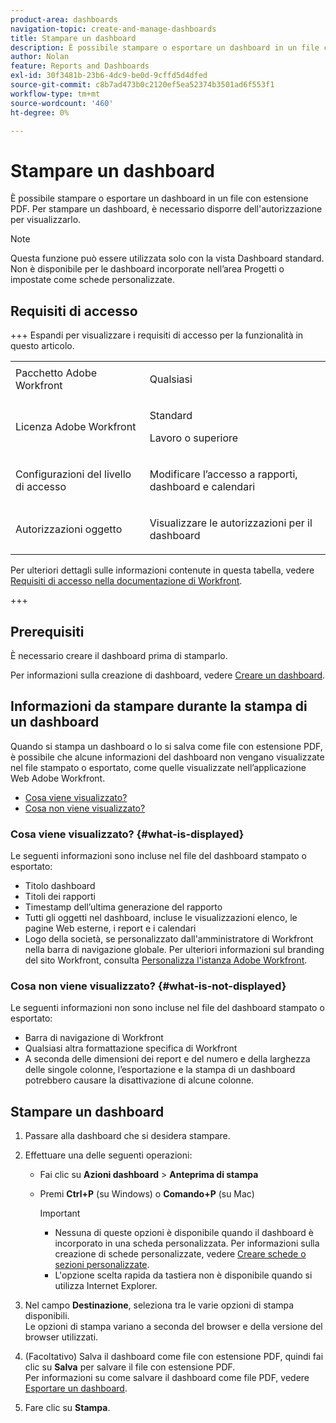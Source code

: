 ```yaml
---
product-area: dashboards
navigation-topic: create-and-manage-dashboards
title: Stampare un dashboard
description: È possibile stampare o esportare un dashboard in un file con estensione PDF. Per stampare un dashboard, è necessario disporre dell'autorizzazione per visualizzarlo.
author: Nolan
feature: Reports and Dashboards
exl-id: 30f3481b-23b6-4dc9-be0d-9cffd5d4dfed
source-git-commit: c8b7ad473b0c2120ef5ea52374b3501ad6f553f1
workflow-type: tm+mt
source-wordcount: '460'
ht-degree: 0%

---
```


# Stampare un dashboard

<!-- Audited: 1/2025 -->

È possibile stampare o esportare un dashboard in un file con estensione PDF. Per stampare un dashboard, è necessario disporre dell&#39;autorizzazione per visualizzarlo.

>[!NOTE]
>
>Questa funzione può essere utilizzata solo con la vista Dashboard standard. Non è disponibile per le dashboard incorporate nell’area Progetti o impostate come schede personalizzate.

## Requisiti di accesso

+++ Espandi per visualizzare i requisiti di accesso per la funzionalità in questo articolo. 

<table style="table-layout:auto"> 
 <col> 
 <col> 
 <tbody> 
  <tr> 
   <td role="rowheader">Pacchetto Adobe Workfront</td> 
   <td> <p>Qualsiasi</p> </td> 
  </tr> 
  <tr> 
   <td role="rowheader">Licenza Adobe Workfront</td> 
   <td> 
      <p>Standard</p>
      <p>Lavoro o superiore</p>
   </td> 
  </tr> 
  <tr> 
   <td role="rowheader">Configurazioni del livello di accesso</td> 
   <td> <p>Modificare l’accesso a rapporti, dashboard e calendari</p></td> 
  </tr>  
  <tr> 
   <td role="rowheader">Autorizzazioni oggetto</td> 
   <td> <p>Visualizzare le autorizzazioni per il dashboard</p> </td> 
  </tr> 
 </tbody> 
</table>

Per ulteriori dettagli sulle informazioni contenute in questa tabella, vedere [Requisiti di accesso nella documentazione di Workfront](/help/quicksilver/administration-and-setup/add-users/access-levels-and-object-permissions/access-level-requirements-in-documentation.md).

+++

## Prerequisiti

È necessario creare il dashboard prima di stamparlo.

Per informazioni sulla creazione di dashboard, vedere [Creare un dashboard](../../../reports-and-dashboards/dashboards/creating-and-managing-dashboards/create-dashboard.md).

## Informazioni da stampare durante la stampa di un dashboard

Quando si stampa un dashboard o lo si salva come file con estensione PDF, è possibile che alcune informazioni del dashboard non vengano visualizzate nel file stampato o esportato, come quelle visualizzate nell’applicazione Web Adobe Workfront.

* [Cosa viene visualizzato?](#what-is-displayed)
* [Cosa non viene visualizzato?](#what-is-not-displayed)

### Cosa viene visualizzato? {#what-is-displayed}

Le seguenti informazioni sono incluse nel file del dashboard stampato o esportato:

* Titolo dashboard
* Titoli dei rapporti
* Timestamp dell’ultima generazione del rapporto
* Tutti gli oggetti nel dashboard, incluse le visualizzazioni elenco, le pagine Web esterne, i report e i calendari
* Logo della società, se personalizzato dall&#39;amministratore di Workfront nella barra di navigazione globale. Per ulteriori informazioni sul branding del sito Workfront, consulta [Personalizza l&#39;istanza Adobe Workfront](../../../administration-and-setup/customize-workfront/brand-workfront/brand-your-workfront-instance.md).

### Cosa non viene visualizzato? {#what-is-not-displayed}

Le seguenti informazioni non sono incluse nel file del dashboard stampato o esportato:

* Barra di navigazione di Workfront
* Qualsiasi altra formattazione specifica di Workfront
* A seconda delle dimensioni dei report e del numero e della larghezza delle singole colonne, l’esportazione e la stampa di un dashboard potrebbero causare la disattivazione di alcune colonne.

## Stampare un dashboard

1. Passare alla dashboard che si desidera stampare.
1. Effettuare una delle seguenti operazioni:

   * Fai clic su **Azioni dashboard** > **Anteprima di stampa**

   * Premi **Ctrl+P** (su Windows) o **Comando+P** (su Mac)

     >[!IMPORTANT]
     >
     >* Nessuna di queste opzioni è disponibile quando il dashboard è incorporato in una scheda personalizzata. Per informazioni sulla creazione di schede personalizzate, vedere [Creare schede o sezioni personalizzate](../../../workfront-basics/manage-your-account-and-profile/configuring-your-user-profile/create-custom-tabs.md).
     >* L&#39;opzione scelta rapida da tastiera non è disponibile quando si utilizza Internet Explorer.

1. Nel campo **Destinazione**, seleziona tra le varie opzioni di stampa disponibili.\
   Le opzioni di stampa variano a seconda del browser e della versione del browser utilizzati.

1. (Facoltativo) Salva il dashboard come file con estensione PDF, quindi fai clic su **Salva** per salvare il file con estensione PDF.\
   Per informazioni su come salvare il dashboard come file PDF, vedere [Esportare un dashboard](../../../reports-and-dashboards/dashboards/creating-and-managing-dashboards/export-dashboard.md).

1. Fare clic su **Stampa**.
